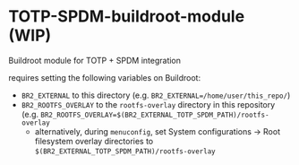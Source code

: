 # TOTP-SPDM-buildroot-module (WIP)
Buildroot module for TOTP + SPDM integration

requires setting the following variables on Buildroot:
- `BR2_EXTERNAL`  to this directory (e.g. `BR2_EXTERNAL=/home/user/this_repo/`)
- `BR2_ROOTFS_OVERLAY` to the `rootfs-overlay` directory in this repository (e.g. `BR2_ROOTFS_OVERLAY=$(BR2_EXTERNAL_TOTP_SPDM_PATH)/rootfs-overlay`
  -  alternatively, during `menuconfig`, set System configurations -> Root filesystem overlay directories to `$(BR2_EXTERNAL_TOTP_SPDM_PATH)/rootfs-overlay`
